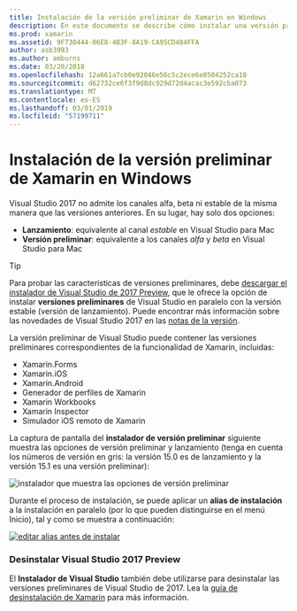 ```yaml
---
title: Instalación de la versión preliminar de Xamarin en Windows
description: En este documento se describe cómo instalar una versión preliminar de Xamarin en Visual Studio 2017 mediante el canal de versión preliminar.
ms.prod: xamarin
ms.assetid: 9F730444-06E8-4B3F-8A19-CA95CD484FFA
author: asb3993
ms.author: amburns
ms.date: 03/20/2018
ms.openlocfilehash: 12a661a7cb0e92046e56c5c2ece6e8504252ca10
ms.sourcegitcommit: d62732ce6f3f9d8dc929d72d4acac3e592cba073
ms.translationtype: MT
ms.contentlocale: es-ES
ms.lasthandoff: 03/01/2019
ms.locfileid: "57199711"
---
```

# <a name="installing-xamarin-preview-on-windows"></a>Instalación de la versión preliminar de Xamarin en Windows

Visual Studio 2017 no admite los canales alfa, beta ni estable de la misma manera que las versiones anteriores. En su lugar, hay solo dos opciones:

- **Lanzamiento**: equivalente al canal _estable_ en Visual Studio para Mac
- **Versión preliminar**: equivalente a los canales _alfa_ y _beta_ en Visual Studio para Mac

> [!TIP] 
> Para probar las características de versiones preliminares, debe [descargar el instalador de Visual Studio de 2017 Preview](https://visualstudio.microsoft.com/vs/preview/), que le ofrece la opción de instalar **versiones preliminares** de Visual Studio en paralelo con la versión estable (versión de lanzamiento). Puede encontrar más información sobre las novedades de Visual Studio 2017 en las [notas de la versión](/visualstudio/releasenotes/vs2017-preview-relnotes).

La versión preliminar de Visual Studio puede contener las versiones preliminares correspondientes de la funcionalidad de Xamarin, incluidas:

- Xamarin.Forms
- Xamarin.iOS
- Xamarin.Android
- Generador de perfiles de Xamarin
- Xamarin Workbooks
- Xamarin Inspector
- Simulador iOS remoto de Xamarin

La captura de pantalla del **instalador de versión preliminar** siguiente muestra las opciones de versión preliminar y lanzamiento (tenga en cuenta los números de versión en gris: la versión 15.0 es de lanzamiento y la versión 15.1 es una versión preliminar):

![instalador que muestra las opciones de versión preliminar](windows-images/vs2017-installer.jpg)

Durante el proceso de instalación, se puede aplicar un **alias de instalación** a la instalación en paralelo (por lo que pueden distinguirse en el menú Inicio), tal y como se muestra a continuación:

[![editar alias antes de instalar](windows-images/vs2017-nickname-sml.png "edit nickname before installing")](windows-images/vs2017-nickname.png#lightbox)

### <a name="uninstalling-visual-studio-2017-preview"></a>Desinstalar Visual Studio 2017 Preview

El **Instalador de Visual Studio** también debe utilizarse para desinstalar las versiones preliminares de Visual Studio de 2017. Lea la [guía de desinstalación de Xamarin](uninstalling-xamarin.md#uninstallvs2017) para más información.
